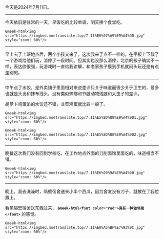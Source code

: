 今天是2024年7月11日。

---

今天依旧是往常的一天，早饭吃的比较单调，明天换个食堂吃。

`Gmeek-html<img src="https://imgbed.moetranslate.top/7.11%E6%97%A9%E9%A4%90.jpg" style="zoom: 60%"/>`

---

早上去了上班地点后，两个小孩又来了，这次我来了点不一样的，在平板上下载了一个游戏给他们玩，消停了一段时间。但其实也没那么消停，北京的孩子确实不一样，表达欲很强，玩游戏时一直给我讲解，和老家孩子摸到手机就闷头玩还是有点差别的。

---

中午点了水饺，是外卖铺子里面相对来说差评只关于味道而很少关于卫生的，最多也就是头发和抹布线头，没有类似蟑螂和节肢动物残肢和大虫子的差评。

胡萝卜鸡蛋馅的水饺还不错，韭菜鸡蛋就比较一般了。

`Gmeek-html<img src="https://imgbed.moetranslate.top/7.11%E5%8D%88%E9%A4%901.jpg" style="zoom: 60%"/>`

`Gmeek-html<img src="https://imgbed.moetranslate.top/7.11%E5%8D%88%E9%A4%902.jpg" style="zoom: 60%"/>`

---

晚餐这次我们没有回到学校吃，在工作地点外面的刀削面馆里面吃的，味道相当不错。

`Gmeek-html<img src="https://imgbed.moetranslate.top/7.11%E6%99%9A%E9%A4%90.jpg" style="zoom: 60%"/>`

---

晚上，我去洗澡时，隔壁宿舍送来小半个西瓜，因为舍友没有刀子，就放在了我位置上。

看见隔壁宿舍送东西过来， **`Gmeek-html<font color="red">真有一种做邻居</font>`** 的感觉。

`Gmeek-html<img src="https://imgbed.moetranslate.top/7.11%E8%A5%BF%E7%93%9C.jpg" style="zoom: 60%"/>`
